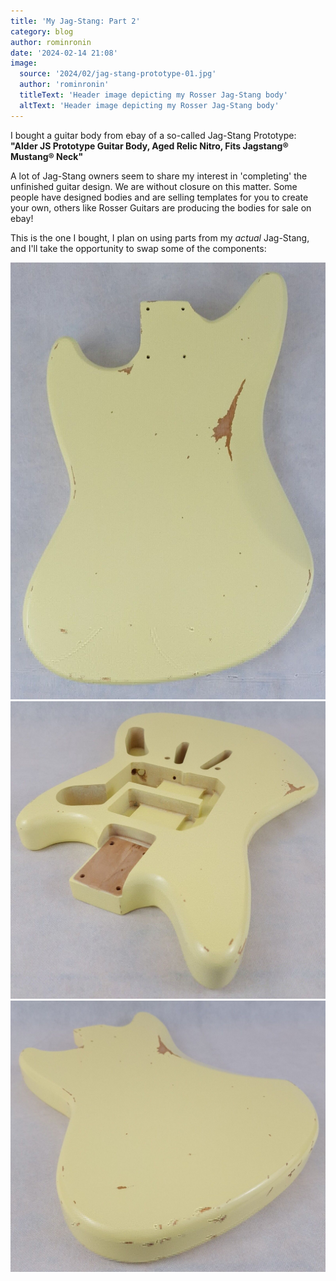 ```yaml
---
title: 'My Jag-Stang: Part 2'
category: blog
author: rominronin
date: '2024-02-14 21:08'
image:
  source: '2024/02/jag-stang-prototype-01.jpg'
  author: 'rominronin'
  titleText: 'Header image depicting my Rosser Jag-Stang body'
  altText: 'Header image depicting my Rosser Jag-Stang body'
---
```


I bought a guitar body from ebay of a so-called Jag-Stang Prototype: **"Alder JS Prototype Guitar Body, Aged Relic
Nitro, Fits Jagstang® Mustang® Neck"**

A lot of Jag-Stang owners seem to share my interest in 'completing' the unfinished guitar design. We are without
closure on this matter. Some people have designed bodies and are selling templates for you to create your own,
others like Rosser Guitars are producing the bodies for sale on ebay!

This is the one I bought, I plan on using parts from my _actual_ Jag-Stang, and I'll take the opportunity to swap
some of the components:

![Franken-Jag-Stang: fig 02](../../media/2024/02/jag-stang-prototype-02.jpg "Franken-Jag-Stang: fig 02")
![Franken-Jag-Stang: fig 03](../../media/2024/02/jag-stang-prototype-03.jpg "Franken-Jag-Stang: fig 03")
![Franken-Jag-Stang: fig 04](../../media/2024/02/jag-stang-prototype-04.jpg "Franken-Jag-Stang: fig 04")

